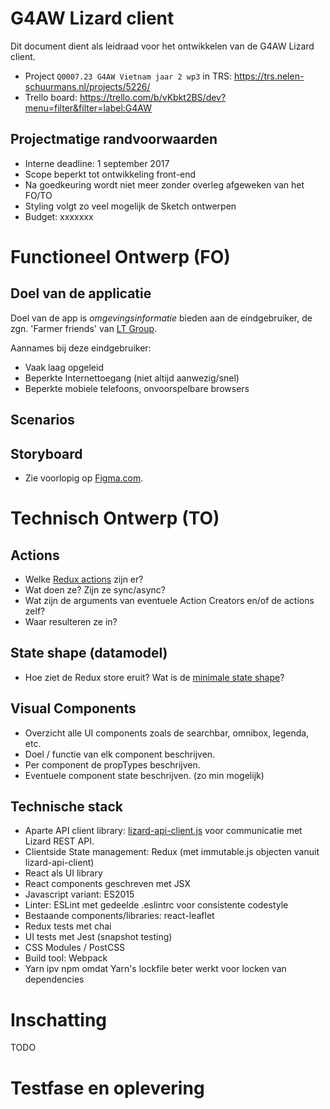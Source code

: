 G4AW Lizard client
==================

Dit document dient als leidraad voor het ontwikkelen van de G4AW Lizard client.

- Project `Q0007.23 G4AW Vietnam jaar 2 wp3` in TRS: https://trs.nelen-schuurmans.nl/projects/5226/
- Trello board: https://trello.com/b/vKbkt2BS/dev?menu=filter&filter=label:G4AW


Projectmatige randvoorwaarden
-----------------------------

- Interne deadline: 1 september 2017
- Scope beperkt tot ontwikkeling front-end
- Na goedkeuring wordt niet meer zonder overleg afgeweken van het FO/TO
- Styling volgt zo veel mogelijk de Sketch ontwerpen
- Budget: xxxxxxx


Functioneel Ontwerp (FO)
========================

Doel van de applicatie
----------------------
Doel van de app is *omgevingsinformatie* bieden aan de eindgebruiker, de zgn. 'Farmer friends' van [LT Group](http://loctroi.vn/en/).

Aannames bij deze eindgebruiker:

- Vaak laag opgeleid
- Beperkte Internettoegang (niet altijd aanwezig/snel)
- Beperkte mobiele telefoons, onvoorspelbare browsers


Scenarios
---------





Storyboard
----------

- Zie voorlopig op [Figma.com](https://www.figma.com/file/HAjXQTy3KYKSVGRfo1kgKJ2p/lizard-mobile-g4aw-basic-v3---UI-Components).




Technisch Ontwerp (TO)
======================

Actions
-------

- Welke [Redux actions](https://github.com/nens/G4AW-lizard-client/tree/master/src/actions) zijn er?
- Wat doen ze? Zijn ze sync/async?
- Wat zijn de arguments van eventuele Action Creators en/of de actions zelf?
- Waar resulteren ze in?


State shape (datamodel)
-----------------------

- Hoe ziet de Redux store eruit? Wat is de [minimale state shape](http://redux.js.org/docs/basics/Reducers.html#designing-the-state-shape)?


Visual Components
-----------------

- Overzicht alle UI components zoals de searchbar, omnibox, legenda, etc.
- Doel / functie van elk component beschrijven.
- Per component de propTypes beschrijven.
- Eventuele component state beschrijven. (zo min mogelijk)


Technische stack
----------------

- Aparte API client library: [lizard-api-client.js](https://github.com/nens/lizard-api-client) voor communicatie met Lizard REST API.
- Clientside State management: Redux (met immutable.js objecten vanuit lizard-api-client)
- React als UI library
- React components geschreven met JSX
- Javascript variant: ES2015
- Linter: ESLint met gedeelde .eslintrc voor consistente codestyle
- Bestaande components/libraries: react-leaflet
- Redux tests met chai
- UI tests met Jest (snapshot testing)
- CSS Modules / PostCSS
- Build tool: Webpack
- Yarn ipv npm omdat Yarn's lockfile beter werkt voor locken van dependencies



Inschatting
===========

TODO






Testfase en oplevering
======================
